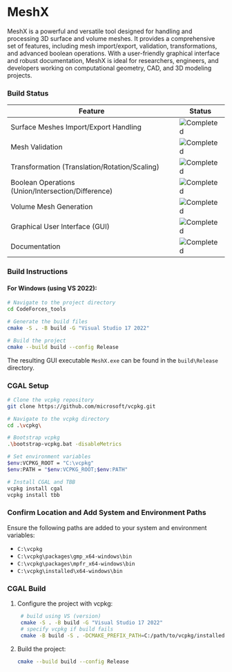 # MeshX

MeshX is a powerful and versatile tool designed for handling and processing 3D surface and volume meshes. It provides a comprehensive set of features, including mesh import/export, validation, transformations, and advanced boolean operations. With a user-friendly graphical interface and robust documentation, MeshX is ideal for researchers, engineers, and developers working on computational geometry, CAD, and 3D modeling projects.
### Build Status

| Feature                                    | Status     |
|--------------------------------------------|------------|
| Surface Meshes Import/Export Handling      | ![Completed](https://img.shields.io/badge/status-completed-brightgreen)  |
| Mesh Validation                            | ![Completed](https://img.shields.io/badge/status-completed-brightgreen)  |
| Transformation (Translation/Rotation/Scaling) | ![Completed](https://img.shields.io/badge/status-completed-brightgreen)  |
| Boolean Operations (Union/Intersection/Difference) | ![Completed](https://img.shields.io/badge/status-completed-brightgreen)  |
| Volume Mesh Generation                     | ![Completed](https://img.shields.io/badge/status-completed-brightgreen)  |
| Graphical User Interface (GUI)             | ![Completed](https://img.shields.io/badge/status-completed-brightgreen)  |
| Documentation                              | ![Completed](https://img.shields.io/badge/status-completed-brightgreen)  |


### Build Instructions

#### For Windows (using VS 2022):

```sh
# Navigate to the project directory
cd CodeForces_tools

# Generate the build files
cmake -S . -B build -G "Visual Studio 17 2022"

# Build the project
cmake --build build --config Release
```

The resulting GUI executable `MeshX.exe` can be found in the `build\Release` directory.
### CGAL Setup

```sh
# Clone the vcpkg repository
git clone https://github.com/microsoft/vcpkg.git

# Navigate to the vcpkg directory
cd .\vcpkg\

# Bootstrap vcpkg
.\bootstrap-vcpkg.bat -disableMetrics

# Set environment variables
$env:VCPKG_ROOT = "C:\vcpkg"
$env:PATH = "$env:VCPKG_ROOT;$env:PATH"

# Install CGAL and TBB
vcpkg install cgal
vcpkg install tbb
```

### Confirm Location and Add System and Environment Paths

Ensure the following paths are added to your system and environment variables:

- `C:\vcpkg`
- `C:\vcpkg\packages\gmp_x64-windows\bin`
- `C:\vcpkg\packages\mpfr_x64-windows\bin`
- `C:\vcpkg\installed\x64-windows\bin`

### CGAL Build

1. Configure the project with vcpkg:
    ```sh
     # build using VS (version)
     cmake -S . -B build -G "Visual Studio 17 2022"
     # specify vcpkg if build fails
     cmake -B build -S . -DCMAKE_PREFIX_PATH=C:/path/to/vcpkg/installed/x64-windows
     ```
2. Build the project:
    ```sh
    cmake --build build --config Release
    ```